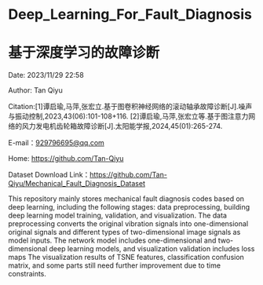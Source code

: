# Deep_Learning_For_Fault_Diagnosis
# 基于深度学习的故障诊断

Date: 2023/11/29 22:58

Author: Tan Qiyu

Citation:[1]谭启瑜,马萍,张宏立.基于图卷积神经网络的滚动轴承故障诊断[J].噪声与振动控制,2023,43(06):101-108+116.
[2]谭启瑜,马萍,张宏立等.基于图注意力网络的风力发电机齿轮箱故障诊断[J].太阳能学报,2024,45(01):265-274.

E-mail：929796695@qq.com

Home: https://github.com/Tan-Qiyu

Dataset Download Link：https://github.com/Tan-Qiyu/Mechanical_Fault_Diagnosis_Dataset

This repository mainly stores mechanical fault diagnosis codes based on deep learning, including the following stages: data preprocessing, building deep learning model training, validation, and visualization. 
The data preprocessing converts the original vibration signals into one-dimensional original signals and different types of two-dimensional image signals as model inputs. 
The network model includes one-dimensional and two-dimensional deep learning models, 
and visualization validation includes loss maps The visualization results of TSNE features, classification confusion matrix, and some parts still need further improvement due to time constraints.

